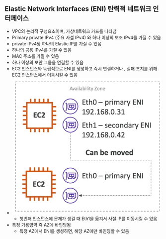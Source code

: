 ## Elastic Network Interfaces (ENI) 탄력적 네트워크 인터페이스

- VPC의 논리적 구성요소이며, 가상네트워크 카드를 나타냄
- Primary private IPv4 (주요 사설 IPv4) 와 하나 이상의 보조 IPv4를 가질 수 있음
- private IPv4당 하나의 Elastic IP를 가질 수 있음
- 하나의 공용 IPv4를 가질 수 있음
- MAC 주소를 가질 수 있음
- 하나 이상의 보안 그룹을 연결할 수 있음
- EC2 인스턴스와 독립적으로 ENI를 생성하고 즉시 연결하거나 , 실패 조치를 위해 EC2 인스턴스에서 이동시킬 수 있음
- ![](image-8.png)
  - 첫번째 인스턴스에 문제가 생길 때 Eth1을 옮겨서 사설 IP를 이동시킬 수 있음
- 특정 가용영역 즉 AZ에 바인딩됨
  - 특정 AZ에서 ENI를 생성하면, 해당 AZ에만 바인딩할 수 있음
